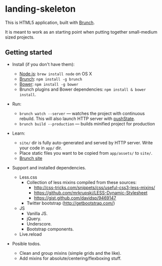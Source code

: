# landing-skeleton

This is HTML5 application, built with [Brunch](http://brunch.io).

It is meant to work as an starting point when putting together small-medium sized projects.

## Getting started
* Install (if you don't have them):
    * [Node.js](http://nodejs.org/): `brew install node` on OS X 
    * [Brunch](http://brunch.io): `npm install -g brunch`
    * [Bower](http://bower.io): `npm install -g bower`
    * Brunch plugins and Bower dependencies: `npm install & bower install`.
* Run:
    * `brunch watch --server` — watches the project with continuous rebuild. This will also launch HTTP server with [pushState](https://developer.mozilla.org/en-US/docs/Web/Guide/API/DOM/Manipulating_the_browser_history).
    * `brunch build --production` — builds minified project for production
* Learn:
    * `site/` dir is fully auto-generated and served by HTTP server.  Write your code in `app/` dir.
    * Place static files you want to be copied from `app/assets/` to `site/`.
    * [Brunch site](http://brunch.io)

* Support and installed dependencies.
    * Less.css
        * Collection of less mixins compiled from these sources:
            - http://css-tricks.com/snippets/css/useful-css3-less-mixins/
            - https://github.com/mrkrupski/LESS-Dynamic-Stylesheet
            - https://gist.github.com/davidsp/9469147
        * Twitter bootstrap (http://getbootstrap.com/)
    * JS
        * Vanilla JS.
        * jQuery.
        * Underscore.
        * Bootstrap components.
    * Live.reload

* Posible todos.
    * Clean and group mixins (simple grids and the like).
    * Add mixins for absolute/centering/flexboxing stuff. 
